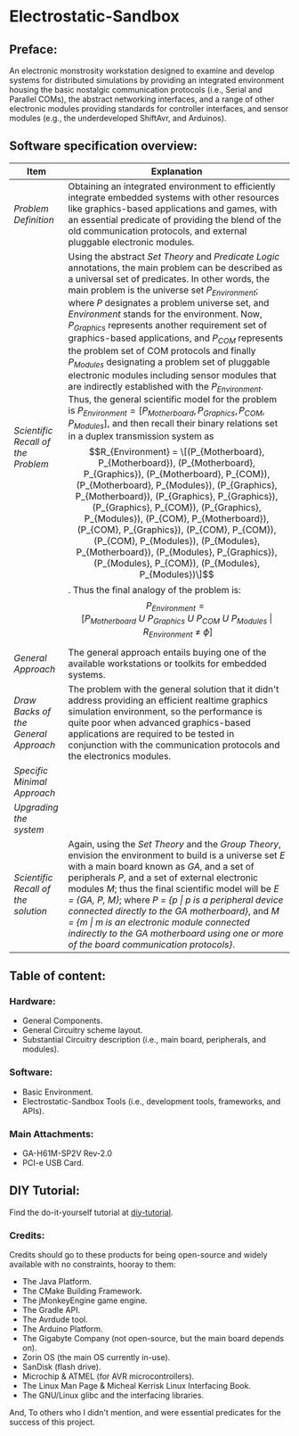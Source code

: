 # Electrostatic-Sandbox

## Preface:
An electronic monstrosity workstation designed to examine and develop systems for distributed simulations by providing an integrated environment housing the basic nostalgic communication protocols (i.e., Serial and Parallel COMs), the abstract networking interfaces, and a range of other electronic modules providing standards for controller interfaces, and sensor modules (e.g., the underdeveloped ShiftAvr, and Arduinos).

## Software specification overview:

| Item | Explanation |
|-------|-------------|
| _Problem Definition_ | Obtaining an integrated environment to efficiently integrate embedded systems with other resources like graphics-based applications and games, with an essential predicate of providing the blend of the old communication protocols, and external pluggable electronic modules. |
| _Scientific Recall of the Problem_ | Using the abstract _Set Theory_ and _Predicate Logic_ annotations, the main problem can be described as a universal set of predicates. In other words, the main problem is the universe set $P_{Environment}$; where _P_ designates a problem universe set, and _Environment_ stands for the environment. Now, $P_{Graphics}$ represents another requirement set of graphics-based applications, and $P_{COM}$ represents the problem set of COM protocols and finally $P_{Modules}$ designating a problem set of pluggable electronic modules including sensor modules that are indirectly established with the $P_{Environment}$. Thus, the general scientific model for the problem is $P_{Environment} = [ P_{Motherboard}, P_{Graphics}, P_{COM}, P_{Modules} ]$, and then recall their binary relations set in a duplex transmission system as $$R_{Environment} = \[(P_{Motherboard}, P_{Motherboard}), (P_{Motherboard}, P_{Graphics}), (P_{Motherboard}, P_{COM}), (P_{Motherboard}, P_{Modules}), (P_{Graphics}, P_{Motherboard}), (P_{Graphics}, P_{Graphics}), (P_{Graphics}, P_{COM}), (P_{Graphics}, P_{Modules}), (P_{COM}, P_{Motherboard}), (P_{COM}, P_{Graphics}), (P_{COM}, P_{COM}), (P_{COM}, P_{Modules}), (P_{Modules}, P_{Motherboard}), (P_{Modules}, P_{Graphics}), (P_{Modules}, P_{COM}), (P_{Modules}, P_{Modules})\]$$. Thus the final analogy of the problem is: $$P_{Environment} = [ P_{Motherboard}\ U\ P_{Graphics}\ U\ P_{COM}\ U\  P_{Modules} \ \|\  R_{Environment}\ {\neq}\ {\phi}]$$ |
| _General Approach_ | The general approach entails buying one of the available workstations or toolkits for embedded systems. |
| _Draw Backs of the General Approach_ | The problem with the general solution that it didn't address providing an efficient realtime graphics simulation environment, so the performance is quite poor when advanced graphics-based applications are required to be tested in conjunction with the communication protocols and the electronics modules. |
| _Specific Minimal Approach_ |
| _Upgrading the system_ | 
| _Scientific Recall of the solution_ | Again, using the _Set Theory_ and the _Group Theory_, envision the environment to build is a universe set _E_ with a main board known as _GA_, and a set of peripherals _P_, and a set of external electronic modules _M_; thus the final scientific model will be _E = {GA, P, M}_; where _P = {p \| p is a peripheral device connected directly to the GA motherboard}_, and _M = {m \| m is an electronic module connected indirectly to the GA motherboard using one or more of the board communication protocols}_. |

## Table of content: 
### Hardware:
- General Components.
- General Circuitry scheme layout.
- Substantial Circuitry description (i.e., main board, peripherals, and modules).
### Software:
- Basic Environment.
- Electrostatic-Sandbox Tools (i.e., development tools, frameworks, and APIs).
### Main Attachments:
- GA-H61M-SP2V Rev-2.0
- PCI-e USB Card.

## DIY Tutorial:
Find the do-it-yourself tutorial at [diy-tutorial]().

### Credits:
Credits should go to these products for being open-source and widely available with no constraints, hooray to them:
- The Java Platform.
- The CMake Building Framework.
- The jMonkeyEngine game engine.
- The Gradle API.
- The Avrdude tool.
- The Arduino Platform.
- The Gigabyte Company (not open-source, but the main board depends on).
- Zorin OS (the main OS currently in-use).
- SanDisk (flash drive).
- Microchip & ATMEL (for AVR microcontrollers).
- The Linux Man Page & Micheal Kerrisk Linux Interfacing Book.
- The GNU/Linux glibc and the interfacing libraries.

And, To others who I didn't mention, and were essential predicates for the success of this project.

